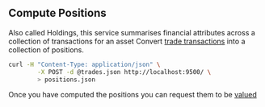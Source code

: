 ## Compute Positions

Also called Holdings, this service summarises financial attributes across a collection of transactions for an asset
Convert [trade transactions](../svc-google-docs/README.md) into a collection of positions.

```bash
curl -H "Content-Type: application/json" \
        -X POST -d @trades.json http://localhost:9500/ \
        > positions.json    

```

Once you have computed the positions you can request them to be [valued](../svc-md/README.md)

